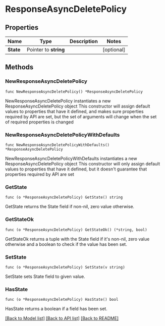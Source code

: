 # ResponseAsyncDeletePolicy

## Properties

Name | Type | Description | Notes
------------ | ------------- | ------------- | -------------
**State** | Pointer to **string** |  | [optional] 

## Methods

### NewResponseAsyncDeletePolicy

`func NewResponseAsyncDeletePolicy() *ResponseAsyncDeletePolicy`

NewResponseAsyncDeletePolicy instantiates a new ResponseAsyncDeletePolicy object
This constructor will assign default values to properties that have it defined,
and makes sure properties required by API are set, but the set of arguments
will change when the set of required properties is changed

### NewResponseAsyncDeletePolicyWithDefaults

`func NewResponseAsyncDeletePolicyWithDefaults() *ResponseAsyncDeletePolicy`

NewResponseAsyncDeletePolicyWithDefaults instantiates a new ResponseAsyncDeletePolicy object
This constructor will only assign default values to properties that have it defined,
but it doesn't guarantee that properties required by API are set

### GetState

`func (o *ResponseAsyncDeletePolicy) GetState() string`

GetState returns the State field if non-nil, zero value otherwise.

### GetStateOk

`func (o *ResponseAsyncDeletePolicy) GetStateOk() (*string, bool)`

GetStateOk returns a tuple with the State field if it's non-nil, zero value otherwise
and a boolean to check if the value has been set.

### SetState

`func (o *ResponseAsyncDeletePolicy) SetState(v string)`

SetState sets State field to given value.

### HasState

`func (o *ResponseAsyncDeletePolicy) HasState() bool`

HasState returns a boolean if a field has been set.


[[Back to Model list]](../README.md#documentation-for-models) [[Back to API list]](../README.md#documentation-for-api-endpoints) [[Back to README]](../README.md)


